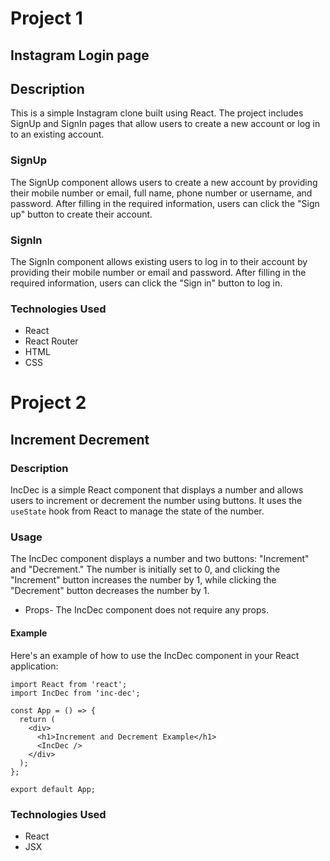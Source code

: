 # Project 1

## Instagram Login page

## Description

This is a simple Instagram clone built using React. The project includes SignUp and SignIn pages that allow users to create a new account or log in to an existing account.

### SignUp
The SignUp component allows users to create a new account by providing their mobile number or email, full name, phone number or username, and password. After filling in the required information, users can click the "Sign up" button to create their account.

### SignIn
The SignIn component allows existing users to log in to their account by providing their mobile number or email and password. After filling in the required information, users can click the "Sign in" button to log in.

### Technologies Used
* React
* React Router
* HTML
* CSS


# Project 2

## Increment Decrement

### Description

IncDec is a simple React component that displays a number and allows users to increment or decrement the number using buttons. It uses the `useState` hook from React to manage the state of the number.


### Usage
The IncDec component displays a number and two buttons: "Increment" and "Decrement." The number is initially set to 0, and clicking the "Increment" button increases the number by 1, while clicking the "Decrement" button decreases the number by 1.

* Props-
   The IncDec component does not require any props.

#### Example
Here's an example of how to use the IncDec component in your React application:

```
import React from 'react';
import IncDec from 'inc-dec';

const App = () => {
  return (
    <div>
      <h1>Increment and Decrement Example</h1>
      <IncDec />
    </div>
  );
};

export default App;
```

### Technologies Used
* React
* JSX